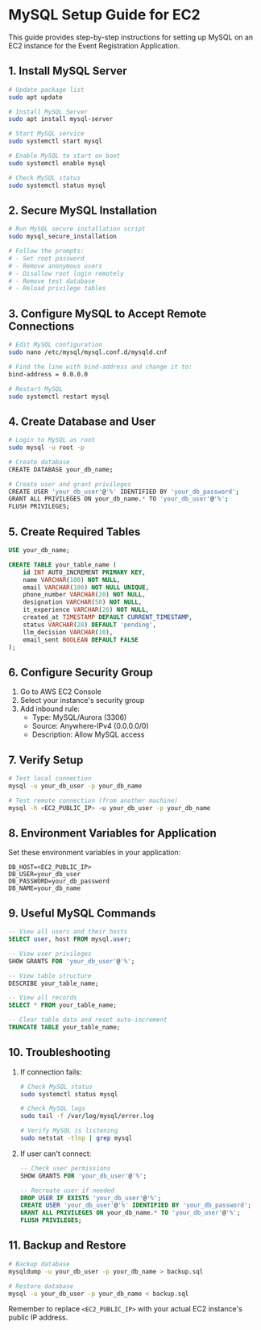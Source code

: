 # MySQL Setup Guide for EC2

This guide provides step-by-step instructions for setting up MySQL on an EC2 instance for the Event Registration Application.

## 1. Install MySQL Server

```bash
# Update package list
sudo apt update

# Install MySQL Server
sudo apt install mysql-server

# Start MySQL service
sudo systemctl start mysql

# Enable MySQL to start on boot
sudo systemctl enable mysql

# Check MySQL status
sudo systemctl status mysql
```

## 2. Secure MySQL Installation

```bash
# Run MySQL secure installation script
sudo mysql_secure_installation

# Follow the prompts:
# - Set root password
# - Remove anonymous users
# - Disallow root login remotely
# - Remove test database
# - Reload privilege tables
```

## 3. Configure MySQL to Accept Remote Connections

```bash
# Edit MySQL configuration
sudo nano /etc/mysql/mysql.conf.d/mysqld.cnf

# Find the line with bind-address and change it to:
bind-address = 0.0.0.0

# Restart MySQL
sudo systemctl restart mysql
```

## 4. Create Database and User

```bash
# Login to MySQL as root
sudo mysql -u root -p

# Create database
CREATE DATABASE your_db_name;

# Create user and grant privileges
CREATE USER 'your_db_user'@'%' IDENTIFIED BY 'your_db_password';
GRANT ALL PRIVILEGES ON your_db_name.* TO 'your_db_user'@'%';
FLUSH PRIVILEGES;
```

## 5. Create Required Tables

```sql
USE your_db_name;

CREATE TABLE your_table_name (
    id INT AUTO_INCREMENT PRIMARY KEY,
    name VARCHAR(100) NOT NULL,
    email VARCHAR(100) NOT NULL UNIQUE,
    phone_number VARCHAR(20) NOT NULL,
    designation VARCHAR(50) NOT NULL,
    it_experience VARCHAR(20) NOT NULL,
    created_at TIMESTAMP DEFAULT CURRENT_TIMESTAMP,
    status VARCHAR(20) DEFAULT 'pending',
    llm_decision VARCHAR(10),
    email_sent BOOLEAN DEFAULT FALSE
);
```

## 6. Configure Security Group

1. Go to AWS EC2 Console
2. Select your instance's security group
3. Add inbound rule:
   - Type: MySQL/Aurora (3306)
   - Source: Anywhere-IPv4 (0.0.0.0/0)
   - Description: Allow MySQL access

## 7. Verify Setup

```bash
# Test local connection
mysql -u your_db_user -p your_db_name

# Test remote connection (from another machine)
mysql -h <EC2_PUBLIC_IP> -u your_db_user -p your_db_name
```

## 8. Environment Variables for Application

Set these environment variables in your application:
```
DB_HOST=<EC2_PUBLIC_IP>
DB_USER=your_db_user
DB_PASSWORD=your_db_password
DB_NAME=your_db_name
```

## 9. Useful MySQL Commands

```sql
-- View all users and their hosts
SELECT user, host FROM mysql.user;

-- View user privileges
SHOW GRANTS FOR 'your_db_user'@'%';

-- View table structure
DESCRIBE your_table_name;

-- View all records
SELECT * FROM your_table_name;

-- Clear table data and reset auto-increment
TRUNCATE TABLE your_table_name;
```

## 10. Troubleshooting

1. If connection fails:
   ```bash
   # Check MySQL status
   sudo systemctl status mysql
   
   # Check MySQL logs
   sudo tail -f /var/log/mysql/error.log
   
   # Verify MySQL is listening
   sudo netstat -tlnp | grep mysql
   ```

2. If user can't connect:
   ```sql
   -- Check user permissions
   SHOW GRANTS FOR 'your_db_user'@'%';
   
   -- Recreate user if needed
   DROP USER IF EXISTS 'your_db_user'@'%';
   CREATE USER 'your_db_user'@'%' IDENTIFIED BY 'your_db_password';
   GRANT ALL PRIVILEGES ON your_db_name.* TO 'your_db_user'@'%';
   FLUSH PRIVILEGES;
   ```

## 11. Backup and Restore

```bash
# Backup database
mysqldump -u your_db_user -p your_db_name > backup.sql

# Restore database
mysql -u your_db_user -p your_db_name < backup.sql
```


Remember to replace `<EC2_PUBLIC_IP>` with your actual EC2 instance's public IP address. 